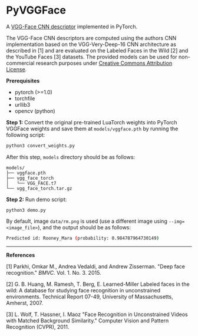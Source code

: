 # PyVGGFace 

A [VGG-Face CNN descriptor](http://www.robots.ox.ac.uk/~vgg/software/vgg_face/) implemented in PyTorch. 

The VGG-Face CNN descriptors are computed using the authors CNN implementation based on the VGG-Very-Deep-16 CNN architecture as  described in [1] and are evaluated on the Labeled Faces in the Wild [2] and the YouTube Faces  [3] datasets. The provided models can be used for non-commercial research purposes under  [Creative Commons Attribution License](http://creativecommons.org/licenses/by-nc/4.0/). 

**Prerequisites**

- pytorch (>=1.0) 
- torchfile
- urllib3
- opencv (python)



**Step 1:** Convert the original pre-trained LuaTorch weights into PyTorch VGGFace weights and save them at `models/vggface.pth` by running the following script:

~~~bash
python3 convert_weights.py 
~~~

After this step, `models` directory should be as follows:

~~~
models/
├── vggface.pth
├── vgg_face_torch
│   └── VGG_FACE.t7
└── vgg_face_torch.tar.gz
~~~



**Step 2:** Run demo script:

~~~
python3 demo.py 
~~~

By default, image `data/rm.png` is used (use a different image using `--img=<image_file>`), and the output should be as follows:

~~~bash
Predicted id: Rooney_Mara (probability: 0.984787964730149)
~~~



------

**References**

[1] Parkhi, Omkar M., Andrea Vedaldi, and Andrew Zisserman. "Deep face recognition." *BMVC*. Vol. 1. No. 3. 2015.

 [2] G. B. Huang, M. Ramesh, T. Berg, E. Learned-Miller Labeled faces in the wild: A database for studying face recognition in unconstrained environments. Technical Report 07-49, University of Massachusetts, Amherst, 2007.                   

 [3] L. Wolf, T. Hassner, I. Maoz "Face Recognition in Unconstrained Videos with Matched Background Similarity." Computer Vision and Pattern Recognition (CVPR), 2011.     

